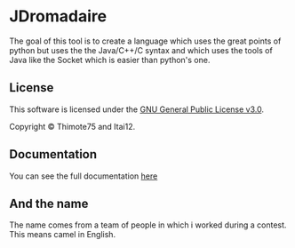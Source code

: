 # JDromadaire

The goal of this tool is to create a language which uses the great points of python but uses the the Java/C++/C syntax and which uses the tools of Java like the Socket which is easier than python's one.

## License

This software is licensed under the [GNU General Public License v3.0](https://www.gnu.org/licenses/gpl-3.0.html).

Copyright © Thimote75 and Itai12.

## Documentation

You can see the full documentation [here](https://jdromadaire.readthedocs.io)
<!--

## Variables

You can define a variable without saying the type like this
name = data

For the moment, there are a few base type :
Characters, Strings, Numbers (int, float, double), Array and Dict
Which can be created using the following expressions (characters and dict can't be created for the moment)
"data", 5/5.0, [0,1]

## Functions

For the moment, you can define a function by saying

The syntax will be like this:

function name(arg0, arg1, arg2, [...] , argn) {
   Your code
}

## Classes

The classes can't be created inside the code but the implementation can be done and can be seen in the functions/file folder which creates a File class to implement the file system.

# Utils of JDromadaire

## OpenNS

The networking subsystem is a project i am currently working on which will be implemented inside JDromadaire. It is used to make easier cryptographical tunnels and it's base system creates 3 tunnels, a default for simple data, an encrypted for secure informations and a fallback for important data that needs to faster than the queue of the 2 others.

## File

The file system uses java's file system and is already implemented, it can be used like this

file = File(path)

This creates a file, if it doesn't exists using

file.exists()

you can create the folder with 

fold = File(pathWithoutEnd)
fold.mkdir()

And then create the file with

file.create()

You can read inside the file with file.read(), write with file.write(text, append) and delete it with file.delete()

-->

## And the name

The name comes from a team of people in which i worked during a contest. This means camel in English.
